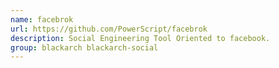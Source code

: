 ```yaml
---
name: facebrok
url: https://github.com/PowerScript/facebrok
description: Social Engineering Tool Oriented to facebook.
group: blackarch blackarch-social
---
```

